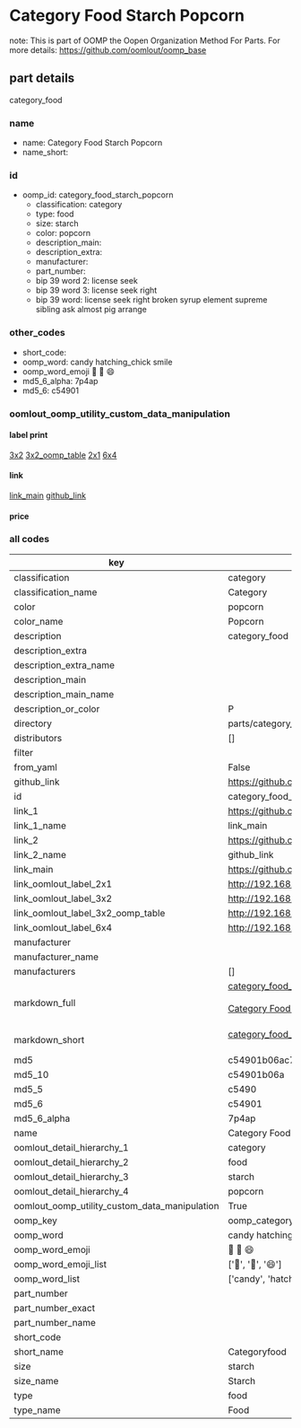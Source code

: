 # Category Food Starch Popcorn  

note: This is part of OOMP the Oopen Organization Method For Parts. For more details: https://github.com/oomlout/oomp_base

##  part details



category_food

### name
* name: Category Food Starch Popcorn
* name_short: 
### id
* oomp_id: category_food_starch_popcorn
  * classification: category
  * type: food
  * size: starch
  * color: popcorn
  * description_main: 
  * description_extra: 
  * manufacturer: 
  * part_number: 
  * bip 39 word 2: license seek
  * bip 39 word 3: license seek right
  * bip 39 word: license seek right broken syrup element supreme sibling ask almost pig arrange

### other_codes
* short_code: 
* oomp_word: candy hatching_chick smile
* oomp_word_emoji :candy: :hatching_chick: :smile:
* md5_6_alpha: 7p4ap
* md5_6: c54901






### oomlout_oomp_utility_custom_data_manipulation
#### label print
[3x2](http://192.168.1.245:1112/?label=oomp%207p4ap)
[3x2_oomp_table](http://192.168.1.107:1112/?label=oomp%207p4ap)
[2x1](http://192.168.1.242:1112/?label=oomp%207p4ap)
[6x4](http://192.168.1.55:1112/?label=oomp%207p4ap)    

#### link

[link_main](https://github.com/oomlout/oomlout_oomp_current_version_messy/tree/main/parts/category_food_starch_popcorn) [github_link](https://github.com/oomlout/oomlout_oomp_part_src/tree/main/parts/category_food_starch_popcorn)                             

#### price







### all codes 
| key | value |  
| --- | --- |  
| classification | category |  
| classification_name | Category |  
| color | popcorn |  
| color_name | Popcorn |  
| description | category_food |  
| description_extra |  |  
| description_extra_name |  |  
| description_main |  |  
| description_main_name |  |  
| description_or_color | P  |  
| directory | parts/category_food_starch_popcorn |  
| distributors | [] |  
| filter |  |  
| from_yaml | False |  
| github_link | https://github.com/oomlout/oomlout_oomp_part_src/tree/main/parts/category_food_starch_popcorn |  
| id | category_food_starch_popcorn |  
| link_1 | https://github.com/oomlout/oomlout_oomp_current_version_messy/tree/main/parts/category_food_starch_popcorn |  
| link_1_name | link_main |  
| link_2 | https://github.com/oomlout/oomlout_oomp_part_src/tree/main/parts/category_food_starch_popcorn |  
| link_2_name | github_link |  
| link_main | https://github.com/oomlout/oomlout_oomp_current_version_messy/tree/main/parts/category_food_starch_popcorn |  
| link_oomlout_label_2x1 | http://192.168.1.242:1112/?label=oomp%207p4ap |  
| link_oomlout_label_3x2 | http://192.168.1.245:1112/?label=oomp%207p4ap |  
| link_oomlout_label_3x2_oomp_table | http://192.168.1.107:1112/?label=oomp%207p4ap |  
| link_oomlout_label_6x4 | http://192.168.1.55:1112/?label=oomp%207p4ap |  
| manufacturer |  |  
| manufacturer_name |  |  
| manufacturers | [] |  
| markdown_full | [category_food_starch_popcorn](https://github.com/oomlout/oomlout_oomp_current_version_messy/tree/main/parts/category_food_starch_popcorn)<br>[](https://github.com/oomlout/oomlout_oomp_current_version_messy/tree/main/parts/category_food_starch_popcorn)<br>[Category Food Starch Popcorn](https://github.com/oomlout/oomlout_oomp_current_version_messy/tree/main/parts/category_food_starch_popcorn)<br><br> |  
| markdown_short | [category_food_starch_popcorn](https://github.com/oomlout/oomlout_oomp_current_version_messy/tree/main/parts/category_food_starch_popcorn)<br><br> |  
| md5 | c54901b06ac7bb3d1eee51c973b0c409 |  
| md5_10 | c54901b06a |  
| md5_5 | c5490 |  
| md5_6 | c54901 |  
| md5_6_alpha | 7p4ap |  
| name | Category Food Starch Popcorn |  
| oomlout_detail_hierarchy_1 | category |  
| oomlout_detail_hierarchy_2 | food |  
| oomlout_detail_hierarchy_3 | starch |  
| oomlout_detail_hierarchy_4 | popcorn |  
| oomlout_oomp_utility_custom_data_manipulation | True |  
| oomp_key | oomp_category_food_starch_popcorn |  
| oomp_word | candy hatching_chick smile |  
| oomp_word_emoji | :candy: :hatching_chick: :smile: |  
| oomp_word_emoji_list | [':candy:', ':hatching_chick:', ':smile:'] |  
| oomp_word_list | ['candy', 'hatching_chick', 'smile'] |  
| part_number |  |  
| part_number_exact |  |  
| part_number_name |  |  
| short_code |  |  
| short_name | Categoryfood |  
| size | starch |  
| size_name | Starch |  
| type | food |  
| type_name | Food |  
